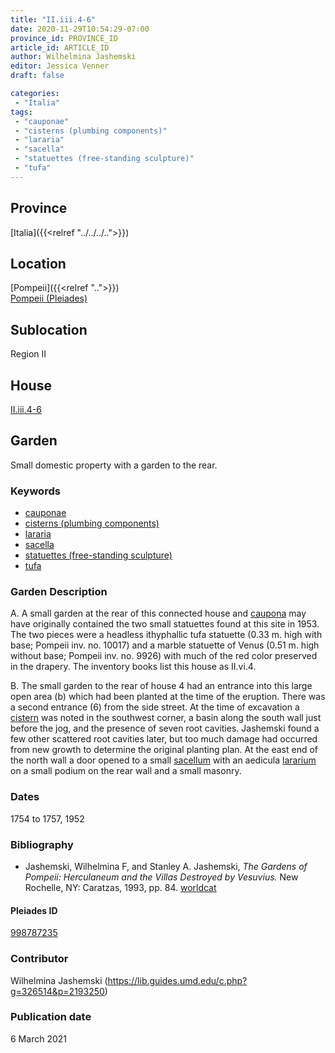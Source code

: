```yaml
---
title: "II.iii.4-6"
date: 2020-11-29T10:54:29-07:00
province_id: PROVINCE_ID
article_id: ARTICLE_ID
author: Wilhelmina Jashemski
editor: Jessica Venner
draft: false

categories:
 - "Italia"
tags:
 - "cauponae"
 - "cisterns (plumbing components)"
 - "lararia"
 - "sacella"
 - "statuettes (free-standing sculpture)"
 - "tufa"
---
```


## Province
[Italia]({{<relref "../../../..">}})

## Location

[Pompeii]({{<relref "..">}}) \
[Pompeii (Pleiades)](https://pleiades.stoa.org/places/433032)
<!--### Location Description-->

<!-- LEAVE THIS BLANK FOR NOW -->

## Sublocation
Region II


## House
[II.iii.4-6](https://pleiades.stoa.org/places/998787235)


## Garden
Small domestic property with a garden to the rear.

### Keywords
- [cauponae](http://vocab.getty.edu/page/aat/300005208)
- [cisterns (plumbing components)](http://vocab.getty.edu/page/aat/300052558)
- [lararia](http://vocab.getty.edu/page/aat/300400600)
- [sacella](http://vocab.getty.edu/page/aat/300007570)
- [statuettes (free-standing sculpture)](http://vocab.getty.edu/page/aat/300312262)
- [tufa](http://vocab.getty.edu/page/aat/300011712)

### Garden Description
A. A small garden at the rear of this connected house and [caupona](http://vocab.getty.edu/page/aat/300005208) may have originally contained the two small statuettes found at this site in 1953. The two pieces were a headless ithyphallic tufa statuette (0.33 m. high with base; Pompeii inv. no. 10017) and a marble statuette of Venus (0.51 m. high without base; Pompeii inv. no. 9926) with much of the red color preserved in the drapery. The inventory books list this house as II.vi.4.  

B. The small garden to the rear of house 4 had an entrance into this large open area (b) which had been planted at the time of the eruption. There was a second entrance (6) from the side street. At the time of excavation a [cistern](http://vocab.getty.edu/page/aat/300052558) was noted in the southwest corner, a basin along the south wall just before the jog, and the presence of seven root cavities. Jashemski found a few other scattered root cavities later, but too much damage had occurred from new growth to determine the original planting plan. At the east end of the north wall a door opened to a small [sacellum](http://www.getty.edu/vow/AATFullDisplay?find=sacellum&logic=AND&note=&english=N&prev_page=1&subjectid=300007570) with an aedicula [lararium](http://vocab.getty.edu/page/aat/300400600) on a small podium on the rear wall and a small masonry.



### Dates
1754 to 1757, 1952

### Bibliography
- Jashemski, Wilhelmina F, and Stanley A. Jashemski, *The Gardens of Pompeii: Herculaneum and the Villas Destroyed by Vesuvius.* New Rochelle, NY: Caratzas, 1993, pp. 84.
[worldcat](http://www.worldcat.org/oclc/769881162)




<!--#### Periodo ID-->

<!-- [PERIODO_ID](https://pleiades.stoa.org/places/PLEIADES_ID) -->

#### Pleiades ID

[998787235](https://pleiades.stoa.org/places/998787235)




### Contributor
Wilhelmina Jashemski (https://lib.guides.umd.edu/c.php?g=326514&p=2193250)


### Publication date
6 March 2021

<!--### Related articles-->

<!-- Links to other related articles. Leave blank for now -->